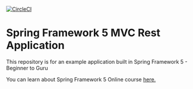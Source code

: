 [![CircleCI](https://circleci.com/gh/jperezdelafuente/spring5-rest.svg?style=svg)](https://circleci.com/gh/jperezdelafuente/spring5-rest/)
# Spring Framework 5 MVC Rest Application

This repository is for an example application built in Spring Framework 5 - Beginner to Guru

You can learn about Spring Framework 5 Online course [here.](https://go.springframework.guru/spring-framework-5-online-course)